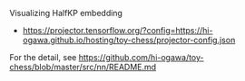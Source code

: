 Visualizing HalfKP embedding

- https://projector.tensorflow.org/?config=https://hi-ogawa.github.io/hosting/toy-chess/projector-config.json

For the detail, see https://github.com/hi-ogawa/toy-chess/blob/master/src/nn/README.md
